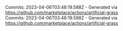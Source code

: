 Commits: 2023-04-06T03:48:19.588Z - Generated via https://github.com/marketplace/actions/artificial-grass
<br>
Commits: 2023-04-06T03:48:19.588Z - Generated via https://github.com/marketplace/actions/artificial-grass
<br>
